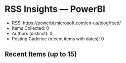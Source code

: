 # RSS Insights — PowerBI

- RSS: https://powerbi.microsoft.com/en-us/blog/feed/
- Items Collected: 0
- Authors (distinct): 0
- Posting Cadence (recent items with dates): 0

## Recent Items (up to 15)
